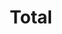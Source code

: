 ---
title: "Total"
url: /san-sebastian/total-carretera-san-sebastian-las-marias/
shop: convenience
---